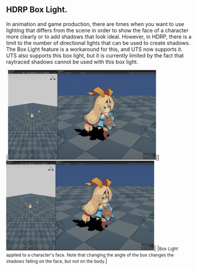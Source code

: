 <a id="BoxLight"></a>
## HDRP Box Light.

In animation and game production, there are times when you want to use lighting that differs from the scene in order to show the face of a character more clearly or to add shadows that look ideal. However, in HDRP, there is a limit to the number of directional lights that can be used to create shadows. The Box Light feature is a workaround for this, and UTS now supports it. UTS also supports this box light, but it is currently limited by the fact that raytraced shadows cannot be used with this box light.

|<img width = "400" src="images/BoxLight0.png">||<img width = "400" src="images/BoxLight1.png">|
|<small>Box Light applied to a character's face. Note that changing the angle of the box changes the shadows falling on the face, but not on the body.</small>|
